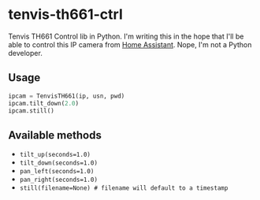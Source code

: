 # tenvis-th661-ctrl

Tenvis TH661 Control lib in Python. I'm writing this in the hope that I'll be able to control this IP camera from [Home Assistant](http://home-assistant.io/). Nope, I'm not a Python developer.

## Usage

``` python
ipcam = TenvisTH661(ip, usn, pwd)
ipcam.tilt_down(2.0)
ipcam.still()
```

## Available methods

- `tilt_up(seconds=1.0)`
- `tilt_down(seconds=1.0)`
- `pan_left(seconds=1.0)`
- `pan_right(seconds=1.0)`
- `still(filename=None) # filename will default to a timestamp`
